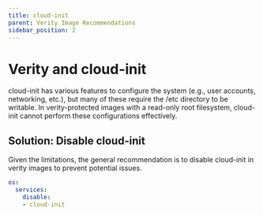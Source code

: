 ```yaml
---
title: cloud-init
parent: Verity Image Recommendations
sidebar_position: 2
---
```


# Verity and cloud-init

cloud-init has various features to configure the system (e.g., user accounts,
networking, etc.), but many of these require the /etc directory to be writable.
In verity-protected images with a read-only root filesystem, cloud-init cannot
perform these configurations effectively.

## Solution: Disable cloud-init

Given the limitations, the general recommendation is to disable cloud-init in
verity images to prevent potential issues.

```yaml
os:
  services:
    disable:
    - cloud-init
```
